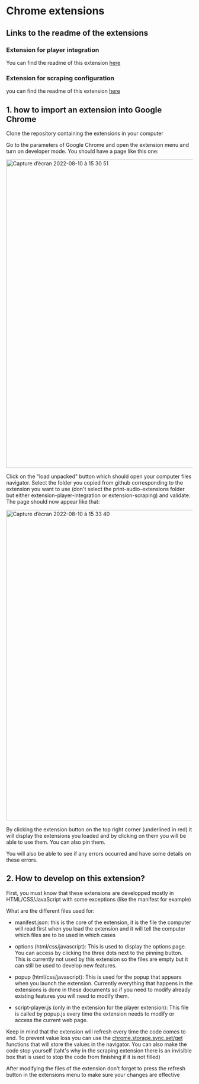 # Chrome extensions

## Links to the readme of the extensions
### Extension for player integration

You can find the readme of this extension [here](https://github.com/bapteman/livrables-stage/tree/master/print-audio-extensions/extension_player-integration#readme)


### Extension for scraping configuration

you can find the readme of this extension [here](https://github.com/bapteman/livrables-stage/tree/master/print-audio-extensions/extension_scraping#readme)

## 1. how to import an extension into Google Chrome

Clone the repository containing the extensions in your computer 

Go to the parameters of Google Chrome and open the extension menu and turn on developer mode.
You should have a page like this one:

<img width="830" alt="Capture d’écran 2022-08-10 à 15 30 51" src="https://user-images.githubusercontent.com/105653206/183914322-ecbecd13-fec8-40c1-8183-96ff3b87a29d.png">

Click on the "load unpacked" button which should open your computer files navigator. Select the folder you copied from github corresponding to the extension you want to use (don't select the print-audio-extensions folder but either extension-player-integration or extension-scraping) and validate.
The page should now appear like that: 

<img width="837" alt="Capture d’écran 2022-08-10 à 15 33 40" src="https://user-images.githubusercontent.com/105653206/183914745-7e52a5d6-c828-43b8-9f33-cbd325aebdf8.png">

By clicking the extension button on the top right corner (underlined in red) it will display the extensions you loaded and by clicking on them you will be able to use them. You can also pin them.

You will also be able to see if any errors occurred and have some details on these errors.

## 2. How to develop on this extension?

First, you must know that these extensions are developped mostly in HTML/CSS/JavaScript with some exceptions (like the manifest for example)

What are the different files used for:

* manifest.json: this is the core of the extension, it is the file the computer will read first when you load the extension and it will tell the computer which files are to be used in which cases

* options (html/css/javascript): This is used to display the options page. You can access by clicking the three dots next to the pinning button. This is currently not used by this extension so the files are empty but it can still be used to develop new features.

* popup (html/css/javascript): This is used for the popup that appears when you launch the extension. Currently everything that happens in the extensions is done in these documents so if you need to modify already existing features you will need to modify them.	

* script-player.js (only in the extension for the player extension): This file is called by popup.js every time the extension needs to modify or access the current web page.

Keep in mind that the extension will refresh every time the code comes to end. To prevent value loss you can use the [chrome.storage.sync.set/get](https://developer.chrome.com/docs/extensions/reference/storage/) functions that will store the values in the navigator. You can also make the code stop yourself (taht's why in the scraping extension there is an invisible box that is used to stop the code from finishing if it is not filled)

After modifying the files of the extension don't forget to press the refresh button in the extensions menu to make sure your changes are effective
